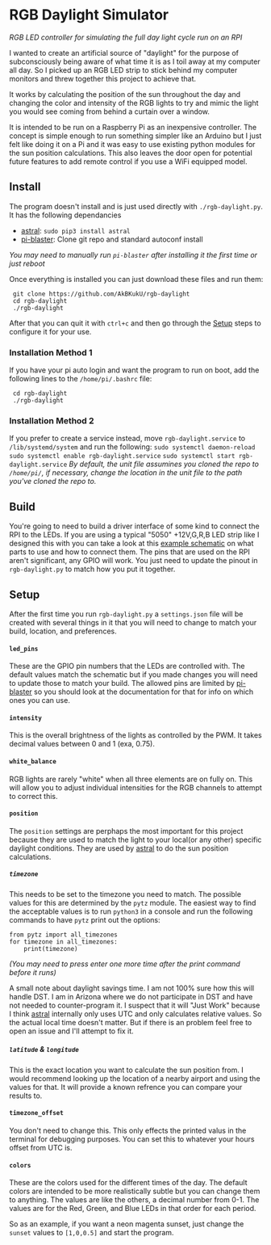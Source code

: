 # RGB Daylight Simulator
*RGB LED controller for simulating the full day light cycle run on an RPI*

I wanted to create an artificial source of "daylight" for the purpose of
subconsciously being aware of what time it is as I toil away at my computer all
day. So I picked up an RGB LED strip to stick behind my computer monitors and threw
together this project to achieve that.

It works by calculating the position of the sun throughout the day and changing 
the color and intensity of the RGB lights to try and mimic the light you would
see coming from behind a curtain over a window. 

It is intended to be run on a Raspberry Pi as an inexpensive controller. The 
concept is simple enough to run something simpler like an Arduino but I just 
felt like doing it on a Pi and it was easy to use existing python modules for 
the sun position calculations. This also leaves the door open for potential 
future features to add remote control if you use a WiFi equipped model.


## Install
The program doesn't install and is just used directly with `./rgb-daylight.py`. It has 
the following dependancies

 - [astral](https://pypi.org/project/astral/): `sudo pip3 install astral`
 - [pi-blaster](https://github.com/sarfata/pi-blaster/): Clone git repo and standard autoconf install

*You may need to manually run `pi-blaster` after installing it the first time 
or just reboot*

Once everything is installed you can just download these files and run them:
 
     git clone https://github.com/AkBKukU/rgb-daylight
     cd rgb-daylight
     ./rgb-daylight

After that you can quit it with `ctrl+c` and then go through the [Setup](#setup) steps
to configure it for your use.

### Installation Method 1
If you have your pi auto login and want the program to run on boot, add the following
lines to the `/home/pi/.bashrc` file:

     cd rgb-daylight
     ./rgb-daylight

### Installation Method 2
If you prefer to create a service instead, move `rgb-daylight.service` to `/lib/systemd/system` and run the following:
`sudo systemctl daemon-reload`
`sudo systemctl enable rgb-daylight.service`
`sudo systemctl start rgb-daylight.service`
*By default, the unit file assumines you cloned the repo to `/home/pi/`, if necessary, change the location in the unit file to the path you've cloned the repo to.*

## Build

You're going to need to build a driver interface of some kind to connect the RPI
to the LEDs. If you are using a typical "5050" +12V,G,R,B LED strip like I 
designed this with you can take a look at this 
[example schematic](eda/pi-connection.pdf) on what parts to use and how to
connect them. The pins that are used on the RPI aren't significant, any GPIO 
will work. You just need to update the pinout in `rgb-daylight.py` to match how you put 
it together.

## Setup

After the first time you run `rgb-daylight.py` a `settings.json` file will be 
created with several things in it that you will need to change to match your 
build, location, and preferences. 

#### `led_pins`
These are the GPIO pin numbers that the LEDs are controlled with. The default
values match the schematic but if you made changes you will need to update those
to match your build. The allowed pins are limited by [pi-blaster](https://github.com/sarfata/pi-blaster/)
so you should look at the documentation for that for info on which ones you can
use.

#### `intensity`
This is the overall brightness of the lights as controlled by the PWM. It takes
decimal values between 0 and 1 (exa, 0.75).


#### `white_balance`
RGB lights are rarely "white" when all three elements are on fully on. This will
allow you to adjust individual intensities for the RGB channels to attempt to 
correct this.

#### `position`
The `position` settings are perphaps the most important for this project because
they are used to match the light to your local(or any other) specific daylight
conditions. They are used by [astral](https://pypi.org/project/astral/) to 
do the sun position calculations.

##### `timezone`
This needs to be set to the timezone you need to match. The possible values for
this are determined by the `pytz` module. The easiest way to find the acceptable 
values is to run `python3` in a console and run the following commands to have
`pytz` print out the options:

	from pytz import all_timezones
	for timezone in all_timezones:
		print(timezone)

*(You may need to press enter one more time after the print command before it 
runs)*

A small note about daylight savings time. I am not 100% sure how this will
handle DST. I am in Arizona where we do not participate in DST and have not 
needed to counter-program it. I suspect that it will "Just Work" because I think
[astral](https://pypi.org/project/astral/) internally only uses UTC and only
calculates relative values. So the actual local time doesn't matter. But if 
there is an problem feel free to open an issue and I'll attempt to fix it.

##### `latitude` & `longitude`
This is the exact location you want to calculate the sun position from. I would
recommend looking up the location of a nearby airport and using the values for
that. It will provide a known refrence you can compare your results to.

#### `timezone_offset`
You don't need to change this. This only effects the printed valus in the
terminal for debugging purposes. You can set this to whatever your hours offset
from UTC is.

#### `colors`
These are the colors used for the different times of the day. The default colors
are intended to be more realistically subtle but you can change them to
anything. The values are like the others, a decimal number from 0-1. The values
are for the Red, Green, and Blue LEDs in that order for each period.

So as an example, if you want a neon magenta sunset, just change the `sunset` 
values to `[1,0,0.5]` and start the program.
